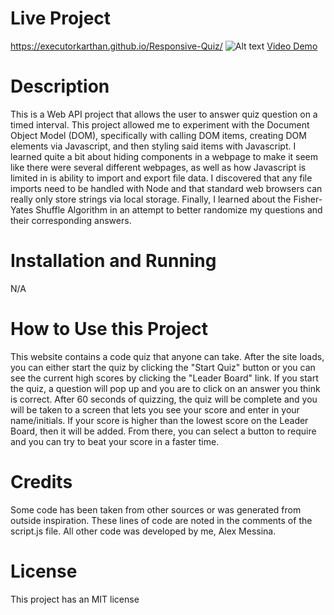 # Live Project
https://executorkarthan.github.io/Responsive-Quiz/
![Alt text](<assets/Responsive Quiz Demo.gif>)
<a href="./assets/Responsive Quiz Demo.mp4">Video Demo </a>

# Description
This is a Web API project that allows the user to answer quiz question on a timed interval. This project allowed me to experiment with the Document Object Model (DOM), specifically with calling DOM items, creating DOM elements via Javascript, and then styling said items with Javascript. I learned quite a bit about hiding components in a webpage to make it seem like there were several different webpages, as well as how Javascript is limited in is ability to import and export file data. I discovered that any file imports need to be handled with Node and that standard web browsers can really only store strings via local storage. Finally, I learned about the Fisher-Yates Shuffle Algorithm in an attempt to better randomize my questions and their corresponding answers. 

# Installation and Running
N/A

# How to Use this Project
This website contains a code quiz that anyone can take. After the site loads, you can either start the quiz by clicking the "Start Quiz" button or you can see the current high scores by clicking the "Leader Board" link. If you start the quiz, a question will pop up and you are to click on an answer you think is correct. After 60 seconds of quizzing, the quiz will be complete and you will be taken to a screen that lets you see your score and enter in your name/initials. If your score is higher than the lowest score on the Leader Board, then it will be added. From there, you can select a button to require and you can try to beat your score in a faster time.  

# Credits
Some code has been taken from other sources or was generated from outside inspiration. These lines of code are noted in the comments of the script.js file. All other code was developed by me, Alex Messina.

# License
This project has an MIT license